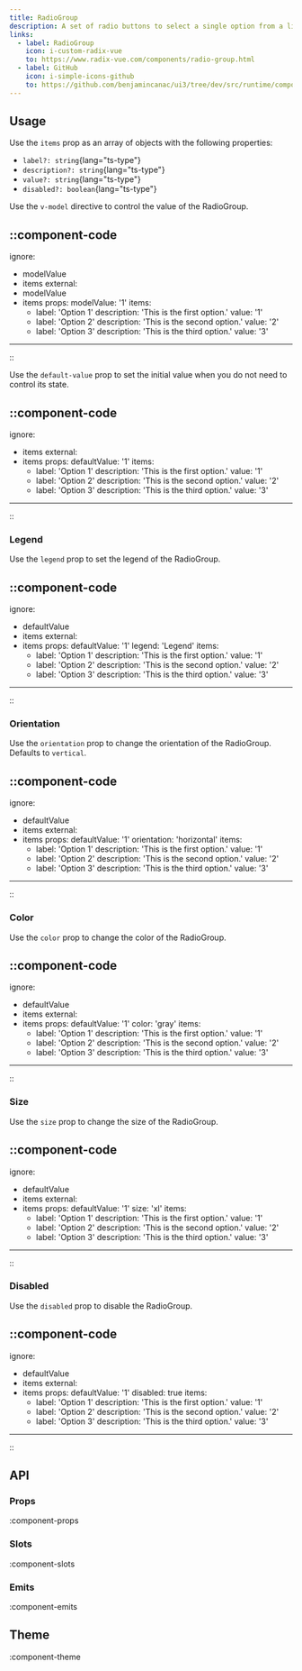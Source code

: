 ```yaml
---
title: RadioGroup
description: A set of radio buttons to select a single option from a list.
links:
  - label: RadioGroup
    icon: i-custom-radix-vue
    to: https://www.radix-vue.com/components/radio-group.html
  - label: GitHub
    icon: i-simple-icons-github
    to: https://github.com/benjamincanac/ui3/tree/dev/src/runtime/components/RadioGroup.vue
---
```


## Usage

Use the `items` prop as an array of objects with the following properties:

- `label?: string`{lang="ts-type"}
- `description?: string`{lang="ts-type"}
- `value?: string`{lang="ts-type"}
- `disabled?: boolean`{lang="ts-type"}

Use the `v-model` directive to control the value of the RadioGroup.

::component-code
---
ignore:
  - modelValue
  - items
external:
  - modelValue
  - items
props:
  modelValue: '1'
  items:
    - label: 'Option 1'
      description: 'This is the first option.'
      value: '1'
    - label: 'Option 2'
      description: 'This is the second option.'
      value: '2'
    - label: 'Option 3'
      description: 'This is the third option.'
      value: '3'
---
::

Use the `default-value` prop to set the initial value when you do not need to control its state.

::component-code
---
ignore:
  - items
external:
  - items
props:
  defaultValue: '1'
  items:
    - label: 'Option 1'
      description: 'This is the first option.'
      value: '1'
    - label: 'Option 2'
      description: 'This is the second option.'
      value: '2'
    - label: 'Option 3'
      description: 'This is the third option.'
      value: '3'
---
::

### Legend

Use the `legend` prop to set the legend of the RadioGroup.

::component-code
---
ignore:
  - defaultValue
  - items
external:
  - items
props:
  defaultValue: '1'
  legend: 'Legend'
  items:
    - label: 'Option 1'
      description: 'This is the first option.'
      value: '1'
    - label: 'Option 2'
      description: 'This is the second option.'
      value: '2'
    - label: 'Option 3'
      description: 'This is the third option.'
      value: '3'
---
::

### Orientation

Use the `orientation` prop to change the orientation of the RadioGroup. Defaults to `vertical`.

::component-code
---
ignore:
  - defaultValue
  - items
external:
  - items
props:
  defaultValue: '1'
  orientation: 'horizontal'
  items:
    - label: 'Option 1'
      description: 'This is the first option.'
      value: '1'
    - label: 'Option 2'
      description: 'This is the second option.'
      value: '2'
    - label: 'Option 3'
      description: 'This is the third option.'
      value: '3'
---
::

### Color

Use the `color` prop to change the color of the RadioGroup.

::component-code
---
ignore:
  - defaultValue
  - items
external:
  - items
props:
  defaultValue: '1'
  color: 'gray'
  items:
    - label: 'Option 1'
      description: 'This is the first option.'
      value: '1'
    - label: 'Option 2'
      description: 'This is the second option.'
      value: '2'
    - label: 'Option 3'
      description: 'This is the third option.'
      value: '3'
---
::

### Size

Use the `size` prop to change the size of the RadioGroup.

::component-code
---
ignore:
  - defaultValue
  - items
external:
  - items
props:
  defaultValue: '1'
  size: 'xl'
  items:
    - label: 'Option 1'
      description: 'This is the first option.'
      value: '1'
    - label: 'Option 2'
      description: 'This is the second option.'
      value: '2'
    - label: 'Option 3'
      description: 'This is the third option.'
      value: '3'
---
::

### Disabled

Use the `disabled` prop to disable the RadioGroup.

::component-code
---
ignore:
  - defaultValue
  - items
external:
  - items
props:
  defaultValue: '1'
  disabled: true
  items:
    - label: 'Option 1'
      description: 'This is the first option.'
      value: '1'
    - label: 'Option 2'
      description: 'This is the second option.'
      value: '2'
    - label: 'Option 3'
      description: 'This is the third option.'
      value: '3'
---
::

## API

### Props

:component-props

### Slots

:component-slots

### Emits

:component-emits

## Theme

:component-theme
